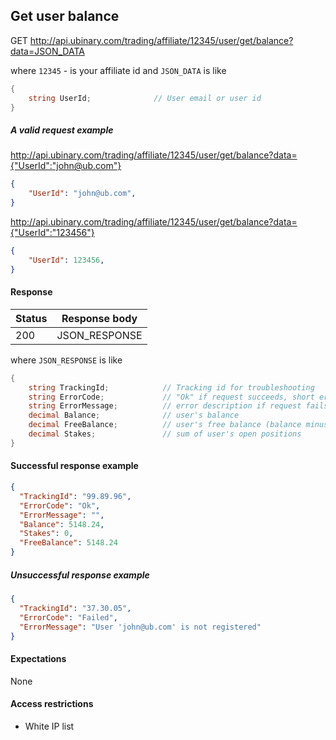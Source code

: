 ﻿## Get user balance

GET http://api.ubinary.com/trading/affiliate/12345/user/get/balance?data=JSON_DATA

where `12345` - is your affiliate id and `JSON_DATA` is like

```C#
{
    string UserId;              // User email or user id
}
```

##### A valid request example

http://api.ubinary.com/trading/affiliate/12345/user/get/balance?data={"UserId":"john@ub.com"} 

```json
{
    "UserId": "john@ub.com",
}
```

http://api.ubinary.com/trading/affiliate/12345/user/get/balance?data={"UserId":"123456"} 

```json
{
    "UserId": 123456,
}
```

#### Response

Status | Response body
-------|--------------
200    | JSON_RESPONSE

where `JSON_RESPONSE` is like

```C#
{
    string TrackingId;            // Tracking id for troubleshooting
    string ErrorCode;             // "Ok" if request succeeds, short error code if request fails
    string ErrorMessage;          // error description if request fails
    decimal Balance;              // user's balance
    decimal FreeBalance;          // user's free balance (balance minus open positions)
    decimal Stakes;               // sum of user's open positions
}
```

#### Successful response example

```json
{
  "TrackingId": "99.89.96",
  "ErrorCode": "Ok",
  "ErrorMessage": "",
  "Balance": 5148.24,
  "Stakes": 0,
  "FreeBalance": 5148.24
}
```


##### Unsuccessful response example

```json
{
  "TrackingId": "37.30.05",
  "ErrorCode": "Failed",
  "ErrorMessage": "User 'john@ub.com' is not registered"
}
```


#### Expectations
None

#### Access restrictions
- White IP list

